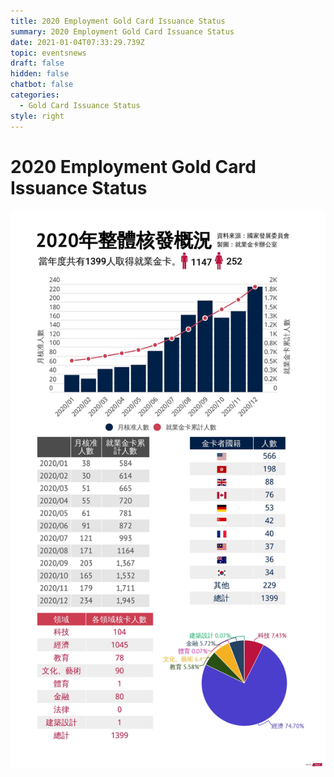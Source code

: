 ```yaml
---
title: 2020 Employment Gold Card Issuance Status
summary: 2020 Employment Gold Card Issuance Status
date: 2021-01-04T07:33:29.739Z
topic: eventsnews
draft: false
hidden: false
chatbot: false
categories:
  - Gold Card Issuance Status
style: right
---
```

# 2020 Employment Gold Card Issuance Status

![2020 Employment Gold Card Data](/cms-uploads/2020-employment-gold-card-issuance-status.jpg)